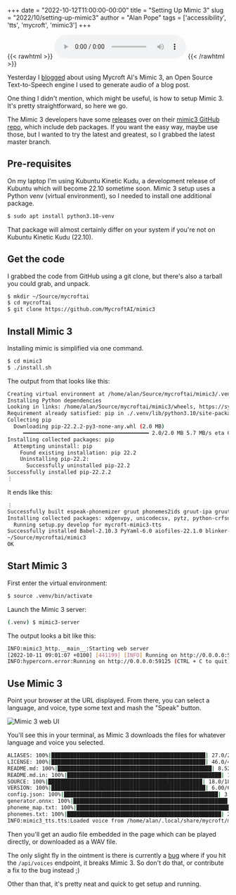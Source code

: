 +++
date = "2022-10-12T11:00:00-00:00"
title = "Setting Up Mimic 3"
slug = "2022/10/setting-up-mimic3"
author = "Alan Pope"
tags = ['accessibility', 'tts', 'mycroft', 'mimic3']
+++

{{< rawhtml >}}
    <audio controls src="/blog/audio/audio_2022-10-12_10-55-04.mp3"><a href="/blog/audio/audio_2022-10-12_10-55-04.mp3">Download audio</a></audio>
{{< /rawhtml >}}

Yesterday I [blogged](/blog/2022/10/blog-to-speech-in-my-voice/) about using Mycroft AI's Mimic 3, an Open Source Text-to-Speech engine I used to generate audio of a blog post.

One thing I didn't mention, which might be useful, is how to setup Mimic 3. It's pretty straightforward, so here we go.

The Mimic 3 developers have some [releases](https://github.com/MycroftAI/mimic3/releases) over on their [mimic3 GitHub repo](https://github.com/MycroftAI/mimic3), which include deb packages. If you want the easy way, maybe use those, but I wanted to try the latest and greatest, so I grabbed the latest master branch.

## Pre-requisites

On my laptop I'm using Kubuntu Kinetic Kudu, a development release of Kubuntu which will become 22.10 sometime soon. Mimic 3 setup uses a Python venv (virtual environment), so I needed to install one additional package.

```bash
$ sudo apt install python3.10-venv
```

That package will almost certainly differ on your system if you're not on Kubuntu Kinetic Kudu (22.10). 

## Get the code

I grabbed the code from GitHub using a git clone, but there's also a tarball you could grab, and unpack.

```bash
$ mkdir ~/Source/mycroftai
$ cd mycroftai
$ git clone https://github.com/MycroftAI/mimic3
```

## Install Mimic 3

Installing mimic is simplified via one command. 

```bash
$ cd mimic3
$ ./install.sh
```

The output from that looks like this:

```bash
Creating virtual environment at /home/alan/Source/mycroftai/mimic3/.venv (Python 3.10.7)
Installing Python dependencies
Looking in links: /home/alan/Source/mycroftai/mimic3/wheels, https://synesthesiam.github.io/prebuilt-apps/
Requirement already satisfied: pip in ./.venv/lib/python3.10/site-packages (22.2)
Collecting pip
  Downloading pip-22.2.2-py3-none-any.whl (2.0 MB)
     ━━━━━━━━━━━━━━━━━━━━━━━━━━━━━━━━━━━━━━━━ 2.0/2.0 MB 5.7 MB/s eta 0:00:00
Installing collected packages: pip
  Attempting uninstall: pip
    Found existing installation: pip 22.2
    Uninstalling pip-22.2:
      Successfully uninstalled pip-22.2
Successfully installed pip-22.2.2
⋮
```

It ends like this:

```bash
⋮
Successfully built espeak-phonemizer gruut phonemes2ids gruut-ipa gruut_lang_de gruut_lang_en gruut_lang_es gruut_lang_fa gruut_lang_fr gruut_lang_it gruut_lang_nl gruut_lang_ru gruut_lang_sw nltk unicodecsv docopt libwapiti editdistance
Installing collected packages: xdgenvpy, unicodecsv, pytz, python-crfsuite, phonemes2ids, mypy-extensions, munkres, mpmath, gruut_lang_sw, gruut_lang_ru, gruut_lang_nl, gruut_lang_it, gruut_lang_fr, gruut_lang_fa, gruut_lang_es, gruut_lang_en, gruut_lang_de, flatbuffers, espeak-phonemizer, docopt, urllib3, tzdata, typing-extensions, tqdm, toml, sympy, six, regex, PyYaml, pyparsing, protobuf, priority, numpy, num2words, networkx, markupsafe, marisa-trie, itsdangerous, idna, hyperframe, humanfriendly, hpack, h11, gruut-ipa, editdistance, click, charset-normalizer, certifi, blinker, Babel, aiofiles, wsproto, werkzeug, typing-inspect, requests, pytz-deprecation-shim, python-dateutil, panphon, packaging, nltk, libwapiti, jsonlines, jinja2, h2, coloredlogs, tzlocal, swagger-ui-py, onnxruntime, marshmallow, hypercorn, hazm, epitran, quart, marshmallow-enum, dateparser, quart-cors, gruut, dataclasses-json, mycroft-mimic3-tts
  Running setup.py develop for mycroft-mimic3-tts
Successfully installed Babel-2.10.3 PyYaml-6.0 aiofiles-22.1.0 blinker-1.5 certifi-2022.9.24 charset-normalizer-2.1.1 click-8.1.3 coloredlogs-15.0.1 dataclasses-json-0.5.7 dateparser-1.1.1 docopt-0.6.2 editdistance-0.6.0 epitran-1.17 espeak-phonemizer-1.1.0 flatbuffers-22.9.24 gruut-2.3.4 gruut-ipa-0.13.0 gruut_lang_de-2.0.0 gruut_lang_en-2.0.0 gruut_lang_es-2.0.0 gruut_lang_fa-2.0.0 gruut_lang_fr-2.0.2 gruut_lang_it-2.0.0 gruut_lang_nl-2.0.2 gruut_lang_ru-2.0.0 gruut_lang_sw-2.0.0 h11-0.14.0 h2-4.1.0 hazm-0.7.0 hpack-4.0.0 humanfriendly-10.0 hypercorn-0.14.3 hyperframe-6.0.1 idna-3.4 itsdangerous-2.1.2 jinja2-3.1.2 jsonlines-1.2.0 libwapiti-0.2.1 marisa-trie-0.7.7 markupsafe-2.1.1 marshmallow-3.18.0 marshmallow-enum-1.5.1 mpmath-1.2.1 munkres-1.1.4 mycroft-mimic3-tts-0.2.3 mypy-extensions-0.4.3 networkx-2.8.7 nltk-3.3 num2words-0.6.0 numpy-1.23.3 onnxruntime-1.12.1 packaging-21.3 panphon-0.20.0 phonemes2ids-1.2.2 priority-2.0.0 protobuf-4.21.7 pyparsing-3.0.9 python-crfsuite-0.9.8 python-dateutil-2.8.2 pytz-2022.4 pytz-deprecation-shim-0.1.0.post0 quart-0.18.3 quart-cors-0.5.0 regex-2022.3.2 requests-2.28.1 six-1.16.0 swagger-ui-py-21.12.8 sympy-1.11.1 toml-0.10.2 tqdm-4.64.1 typing-extensions-4.4.0 typing-inspect-0.8.0 tzdata-2022.4 tzlocal-4.2 unicodecsv-0.14.1 urllib3-1.26.12 werkzeug-2.2.2 wsproto-1.2.0 xdgenvpy-2.3.5
~/Source/mycroftai/mimic3
OK
```

## Start Mimic 3

First enter the virtual environment:

```bash
$ source .venv/bin/activate
```

Launch the Mimic 3 server:

```bash
(.venv) $ mimic3-server
```

The output looks a bit like this:

```bash
INFO:mimic3_http.__main__:Starting web server
[2022-10-11 09:01:07 +0100] [441199] [INFO] Running on http://0.0.0.0:59125 (CTRL + C to quit)
INFO:hypercorn.error:Running on http://0.0.0.0:59125 (CTRL + C to quit)
```

## Use Mimic 3

Point your browser at the URL displayed. From there, you can select a language, and voice, type some text and mash the "Speak" button. 

![Mimic 3 web UI](/blog/images/2022-10-11/mimic3.png)

You'll see this in your terminal, as Mimic 3 downloads the files for whatever language and voice you selected.

```bash
ALIASES: 100%|█████████████████████████████████████████████████| 27.0/27.0 [00:00<00:00, 101kB/s]
LICENSE: 100%|█████████████████████████████████████████████████| 46.0/46.0 [00:00<00:00, 244kB/s]
README.md: 100%|█████████████████████████████████████████████████| 8.52k/8.52k [00:00<00:00, 9.15MB/s]
README.md.in: 100%|█████████████████████████████████████████████████| 155/155 [00:00<00:00, 652kB/s]
SOURCE: 100%|█████████████████████████████████████████████████| 18.0/18.0 [00:00<00:00, 94.0kB/s]
VERSION: 100%|█████████████████████████████████████████████████| 6.00/6.00 [00:00<00:00, 10.5kB/s]
config.json: 100%|█████████████████████████████████████████████████| 3.41k/3.41k [00:00<00:00, 5.63MB/s]
generator.onnx: 100%|█████████████████████████████████████████████████| 59.9M/59.9M [00:05<00:00, 10.6MB/s]
phoneme_map.txt: 100%|█████████████████████████████████████████████████| 15.0/15.0 [00:00<00:00, 68.0kB/s]
phonemes.txt: 100%|█████████████████████████████████████████████████| 263/263 [00:00<00:00, 442kB/s]
INFO:mimic3_tts.tts:Loaded voice from /home/alan/.local/share/mycroft/mimic3/voices/en_UK/apope_low
```

Then you'll get an audio file embedded in the page which can be played directly, or downloaded as a WAV file.

The only slight fly in the ointment is there is currently a [bug](https://github.com/MycroftAI/mimic3/issues/23) where if you hit the `/api/voices` endpoint, it breaks Mimic 3. So don't do that, or contribute a fix to the bug instead ;)

Other than that, it's pretty neat and quick to get setup and running.